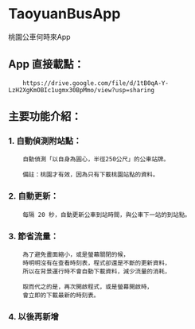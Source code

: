 # TaoyuanBusApp
桃園公車何時來App

## App 直接載點：
		
		https://drive.google.com/file/d/1tB0qA-Y-LzH2XgKmOBIc1ugmx30BpMmo/view?usp=sharing
		

## 主要功能介紹：

### 1. 自動偵測附站點：
		
		自動偵測「以自身為圓心，半徑250公尺」的公車站牌。

		備註：桃園才有效，因為只有下載桃園站點的資料。


### 2. 自動更新：

		每隔 20 秒，自動更新公車到站時間，與公車下一站的到站點。


### 3. 節省流量：

		為了避免畫面縮小，或是螢幕關閉的候，
		時明明沒有在查看時刻表，程式卻還是不斷的更新資料，
		所以在背景運行時不會自動下載資料，減少流量的消耗，

		取而代之的是，再次開啟程式，或是螢幕開啟時，
		會立即的下載最新的時刻表。


### 4. 以後再新增
